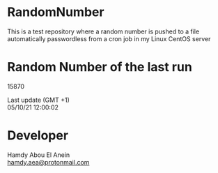 # RandomNumber    
This is a test repository where a random number is pushed to a file automatically passwordless from a cron job in my Linux CentOS server    
# Random Number of the last run   
15870
      
Last update (GMT +1)    
05/10/21 12:00:02
# Developer    
Hamdy Abou El Anein   
hamdy.aea@protonmail.com
